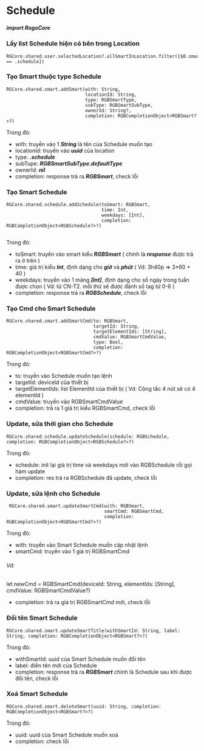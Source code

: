 

# Schedule

##### import RogoCore

### Lấy list Schedule hiện có bên trong Location
```
RGCore.shared.user.selectedLocation?.allSmartInLocation.filter({$0.smartType == .schedule})
```
### Tạo Smart thuộc type Schedule
```
RGCore.shared.smart.addSmart(with: String, 
                             locationId: String,
                             type: RGBSmartType,
                             subType: RGBSmartSubType,
                             ownerId: String?,
                             completion: RGBCompletionObject<RGBSmart?>?)
```
Trong đó:
- with: truyền vào 1 ***String*** là tên của Schedule muốn tạo
- locationId: truyền vào ***uuid*** của location
- type: ***.schedule***
- subTupe: ***RGBSmartSubType.defaultType***
- ownerId: ***nil***
- completion: response trả ra ***RGBSmart***, check lỗi

### Tạo Smart Schedule
```
RGCore.shared.schedule.addSchedule(toSmart: RGBSmart,
                                   time: Int,
                                   weekdays: [Int],
                                   completion: RGBCompletionObject<RGBSchedule?>?)
                                   
```
Trong đó:
- toSmart: truyền vào smart kiểu ***RGBSmart***  ( chính là ***response*** được trả ra ở trên )
- time: giá trị kiểu ***Int***, định dạng cho ***giờ*** và ***phút*** ( Vd: 3h40p => 3*60 + 40  )
- weekdays: truyền vào 1 mảng ***[Int]***, định dạng cho số ngày trong tuần được chọn ( Vd: từ CN-T2. mỗi thứ sẽ được đánh số tag từ 0-6 )
- completion: response trả ra ***RGBSchedule***, check lỗi

### Tạo Cmd cho Smart Schedule
```
RGCore.shared.smart.addSmartCmd(to: RGBSmart,
                                targetId: String,
                                targetElementIds: [String],
                                cmdValue: RGBSmartCmdValue,
                                type: Bool,
                                completion: RGBCompletionObject<RGBSmartCmd?>?)
```
Trong đó:
- to: truyền vào Schedule muốn tạo lệnh
- targetId: deviceId của thiết bị
- targetElementIds: list ElementId của thiết bị ( Vd: Công tắc 4 nút sẽ có 4 elementId )
- cmdValue: truyền vào RGBSmartCmdValue
- completion: trả ra 1 giá trị kiểu RGBSmartCmd, check lỗi

### Update, sửa thời gian cho Schedule
```
RGCore.shared.schedule.updateSchedule(schedule: RGBSchedule, completion: RGBCompletionObject<RGBSchedule?>?)
```
Trong đó:

- schedule: init lại giá trị time và weekdays mới vào RGBSchedule rồi gọi hàm update
- completion: res trả ra RGBSchedule đã update, check lỗi

### Update, sửa lệnh cho Schedule
```
 RGCore.shared.smart.updateSmartCmd(with: RGBSmart,
                                    smartCmd: RGBSmartCmd,
                                    completion: RGBCompletionObject<RGBSmartCmd?>?)
```
Trong đó:
- with: truyền vào Smart Schedule muốn cập nhật lệnh
- smartCmd: truyền vào 1 giá trị RGBSmartCmd

###### Vd:
let newCmd = RGBSmartCmd(deviceId: String,
                         elementIds: [String],
                         cmdValue: RGBSmartCmdValue?)
                         
- completion: trả ra giá trị RGBSmartCmd mới, check lỗi

### Đổi tên Smart Schedule
```
RGCore.shared.smart.updateSmartTitle(withSmartId: String, label: String, completion: RGBCompletionObject<RGBSmart?>?)
```
Trong đó:
- withSmartId: uuid của Smart Schedule muốn đổi tên
- label: điền tên mới của Schedule
- completion: response trả ra ***RGBSmart*** chính là Schedule sau khi được đổi tên, check lỗi

### Xoá Smart Schedule
```
RGCore.shared.smart.deleteSmart(uuid: String, completion: RGBCompletionObject<RGBSmart?>?)
```
Trong đó: 
- uuid: uuid của Smart Schedule muốn xoá
- completion: check lỗi

